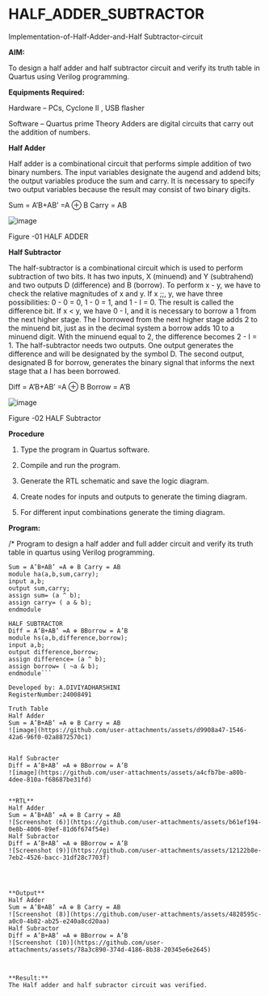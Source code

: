 # HALF_ADDER_SUBTRACTOR

Implementation-of-Half-Adder-and-Half Subtractor-circuit

**AIM:**

To design a half adder and half subtractor circuit and verify its truth table in Quartus using Verilog programming.

**Equipments Required:**

Hardware – PCs, Cyclone II , USB flasher 

Software – Quartus prime Theory Adders are digital circuits that carry out the addition of numbers.

**Half Adder**

Half adder is a combinational circuit that performs simple addition of two binary numbers. The input variables designate the augend and addend bits; the output variables produce the sum and carry. It is necessary to specify two output variables because the result may consist of two binary digits.

Sum = A’B+AB’ =A ⊕ B Carry = AB

![image](https://github.com/naavaneetha/HALF_ADDER_SUBTRACTOR/assets/154305477/bd4a0b2c-cdbc-4184-ab08-81578f121e1f)

Figure -01 HALF ADDER

**Half Subtractor**

The half-subtractor is a combinational circuit which is used to perform subtraction of two bits. It has two inputs, X (minuend) and Y (subtrahend) and two outputs D (difference) and B (borrow). To perform x - y, we have to check the relative magnitudes of x and y. If x ;;, y, we have three possibilities: 0 - 0 = 0, 1 - 0 = 1, and 1 - I = 0. The result is called the difference bit. If x < y, we have 0 - I, and it is necessary to borrow a 1 from the next higher stage. The I borrowed from the next higher stage adds 2 to the minuend bit, just as in the decimal system a borrow adds 10 to a minuend digit. With the minuend equal to 2, the difference becomes 2 - I = 1. The half-subtractor needs two outputs. One output generates the difference and will be designated by the symbol D. The second output, designated B for borrow, generates the binary signal that informs the next stage that a I has been borrowed. 

Diff = A’B+AB’ =A ⊕ B
Borrow = A’B

 ![image](https://github.com/naavaneetha/HALF_ADDER_SUBTRACTOR/assets/154305477/d76b099c-513f-4e7c-843a-e2fd028a531a)

Figure -02 HALF Subtractor



**Procedure**

1.	Type the program in Quartus software.

2.	Compile and run the program.

3.	Generate the RTL schematic and save the logic diagram.

4.	Create nodes for inputs and outputs to generate the timing diagram.

5.	For different input combinations generate the timing diagram.


**Program:**

/* Program to design a half adder and full adder circuit and verify its truth table in quartus using Verilog programming.
```HALF ADDER
Sum = A’B+AB’ =A ⊕ B Carry = AB
module ha(a,b,sum,carry);
input a,b;
output sum,carry;
assign sum= (a ^ b);
assign carry= ( a & b);
endmodule

HALF SUBTRACTOR
Diff = A’B+AB’ =A ⊕ BBorrow = A’B
module hs(a,b,difference,borrow);
input a,b;
output difference,borrow;
assign difference= (a ^ b);
assign borrow= ( ~a & b);
endmodule```

Developed by: A.DIVIYADHARSHINI
RegisterNumber:24008491

Truth Table
Half Adder
Sum = A’B+AB’ =A ⊕ B Carry = AB
![image](https://github.com/user-attachments/assets/d9908a47-1546-42a6-96f0-02a8872570c1)


Half Subracter
Diff = A’B+AB’ =A ⊕ BBorrow = A’B
![image](https://github.com/user-attachments/assets/a4cfb7be-a80b-4dee-810a-f68687be31fd)


**RTL**
Half Adder
Sum = A’B+AB’ =A ⊕ B Carry = AB
![Screenshot (6)](https://github.com/user-attachments/assets/b61ef194-0e8b-4006-89ef-81d6f674f54e)
Half Subractor
Diff = A’B+AB’ =A ⊕ BBorrow = A’B
![Screenshot (9)](https://github.com/user-attachments/assets/12122b8e-7eb2-4526-bacc-31df28c7703f)




**Output**
Half Adder
Sum = A’B+AB’ =A ⊕ B Carry = AB
![Screenshot (8)](https://github.com/user-attachments/assets/4828595c-a0c0-4b82-ab25-e240a8cd20aa)
Half Subractor
Diff = A’B+AB’ =A ⊕ BBorrow = A’B
![Screenshot (10)](https://github.com/user-attachments/assets/78a3c890-374d-4186-8b38-20345e6e2645)



**Result:**
The Half adder and half subractor circuit was verified.
